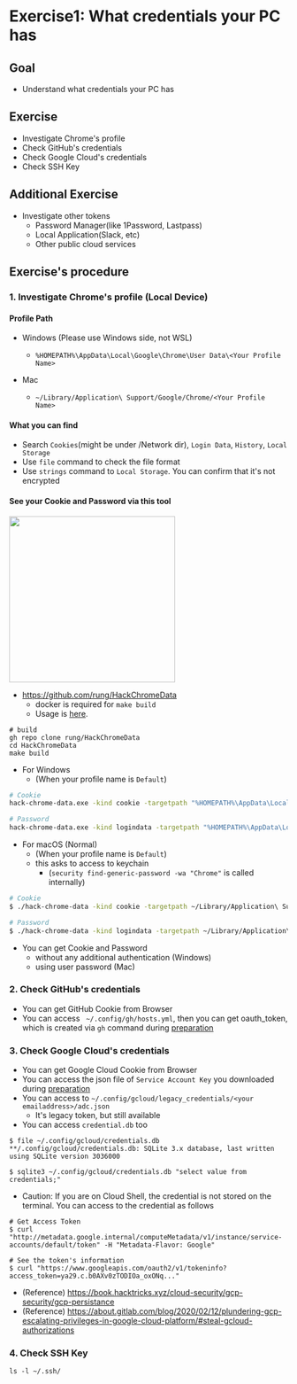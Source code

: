 # Exercise1: What credentials your PC has
## Goal
- Understand what credentials your PC has

## Exercise
- Investigate Chrome's profile
- Check GitHub's credentials
- Check Google Cloud's credentials
- Check SSH Key

## Additional Exercise
- Investigate other tokens
  - Password Manager(like 1Password, Lastpass)
  - Local Application(Slack, etc)
  - Other public cloud services

## Exercise's procedure
### 1. Investigate Chrome's profile (Local Device)
#### Profile Path
- Windows (Please use Windows side, not WSL)
  - `%HOMEPATH%\AppData\Local\Google\Chrome\User Data\<Your Profile Name>`

- Mac
  - `~/Library/Application\ Support/Google/Chrome/<Your Profile Name>`

#### What you can find
- Search `Cookies`(might be under /Network dir), `Login Data`, `History`, `Local Storage`
- Use `file` command to check the file format
- Use `strings` command to `Local Storage`. You can confirm that it's not encrypted

#### See your Cookie and Password via this tool

<kbd> <img src="https://user-images.githubusercontent.com/1150301/183426308-58e1915d-c6bf-4057-abe6-5027fa2f31d0.png" height="300"> </kbd>

- https://github.com/rung/HackChromeData
  - docker is required for `make build`
  - Usage is [here](https://github.com/rung/HackChromeData#usage).
```
# build
gh repo clone rung/HackChromeData
cd HackChromeData
make build
```

- For Windows
  - (When your profile name is `Default`)
```bash
# Cookie
hack-chrome-data.exe -kind cookie -targetpath "%HOMEPATH%\AppData\Local\Google\Chrome\User Data\Default\Network\Cookies" -localstate "%HOMEPATH%\AppData\Local\Google\Chrome\User Data\Local State"

# Password
hack-chrome-data.exe -kind logindata -targetpath "%HOMEPATH%\AppData\Local\Google\Chrome\User Data\Default\Login Data" -localstate "%HOMEPATH%\AppData\Local\Google\Chrome\User Data\Local State"
```

- For macOS (Normal)
  - (When your profile name is `Default`)
  - this asks to access to keychain
    - (`security find-generic-password -wa "Chrome"` is called internally)
````bash
# Cookie
$ ./hack-chrome-data -kind cookie -targetpath ~/Library/Application\ Support/Google/Chrome/Default/Cookies

# Password
$ ./hack-chrome-data -kind logindata -targetpath ~/Library/Application\ Support/Google/Chrome/Default/Login\ Data
````

- You can get Cookie and Password
  - without any additional authentication (Windows)
  - using user password (Mac)

### 2. Check GitHub's credentials
- You can get GitHub Cookie from Browser
- You can access ` ~/.config/gh/hosts.yml`, then you can get oauth_token, which is created via `gh` command during [preparation](https://github.com/rung/seccamp2022-device-cicd/tree/main/0-preparation)

### 3. Check Google Cloud's credentials
- You can get Google Cloud Cookie from Browser
- You can access the json file of `Service Account Key` you downloaded during [preparation](https://github.com/rung/training-devenv-security/blob/main/0-preparation/README.md)
- You can access to `~/.config/gcloud/legacy_credentials/<your emailaddress>/adc.json`
  - It's legacy token, but still available
- You can access `credential.db` too
```
$ file ~/.config/gcloud/credentials.db
**/.config/gcloud/credentials.db: SQLite 3.x database, last written using SQLite version 3036000

$ sqlite3 ~/.config/gcloud/credentials.db "select value from credentials;"
```

- Caution: If you are on Cloud Shell, the credential is not stored on the terminal. You can access to the credential as follows
```
# Get Access Token
$ curl "http://metadata.google.internal/computeMetadata/v1/instance/service-accounts/default/token" -H "Metadata-Flavor: Google"

# See the token's information
$ curl "https://www.googleapis.com/oauth2/v1/tokeninfo?access_token=ya29.c.b0AXv0zTODIOa_oxONq..."
```

- (Reference) https://book.hacktricks.xyz/cloud-security/gcp-security/gcp-persistance
- (Reference) https://about.gitlab.com/blog/2020/02/12/plundering-gcp-escalating-privileges-in-google-cloud-platform/#steal-gcloud-authorizations

### 4. Check SSH Key
```
ls -l ~/.ssh/
```

